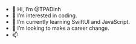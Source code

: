 - 👋 Hi, I’m @TPADinh
- 👀 I’m interested in coding.
- 🌱 I’m currently learning SwiftUI and JavaScript.
- 💞️ I’m looking to make a career change.
- 📫 

<!---
TPADinh/TPADinh is a ✨ special ✨ repository because its `README.md` (this file) appears on your GitHub profile.
You can click the Preview link to take a look at your changes.
--->

